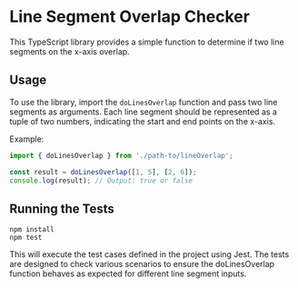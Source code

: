 # Line Segment Overlap Checker

This TypeScript library provides a simple function to determine if two line segments on the x-axis overlap.

## Usage

To use the library, import the `doLinesOverlap` function and pass two line segments as arguments. Each line segment should be represented as a tuple of two numbers, indicating the start and end points on the x-axis.

Example:

```typescript
import { doLinesOverlap } from './path-to/lineOverlap';

const result = doLinesOverlap([1, 5], [2, 6]);
console.log(result); // Output: true or false
```

## Running the Tests
```
npm install
npm test
```

This will execute the test cases defined in the project using Jest. The tests are designed to check various scenarios to ensure the doLinesOverlap function behaves as expected for different line segment inputs.
